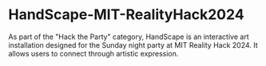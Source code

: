 # HandScape-MIT-RealityHack2024
As part of the "Hack the Party" category, HandScape is an interactive art installation designed for the Sunday night party at MIT Reality Hack 2024. It allows users to connect through artistic expression.
